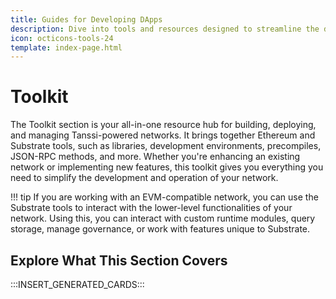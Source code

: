 ```yaml
---
title: Guides for Developing DApps
description: Dive into tools and resources designed to streamline the development process when building dApps on Tanssi and Tanssi networks.
icon: octicons-tools-24
template: index-page.html
---
```


# Toolkit

The Toolkit section is your all-in-one resource hub for building, deploying, and managing Tanssi-powered networks. It brings together Ethereum and Substrate tools, such as libraries, development environments, precompiles, JSON-RPC methods, and more. Whether you're enhancing an existing network or implementing new features, this toolkit gives you everything you need to simplify the development and operation of your network.

!!! tip
    If you are working with an EVM-compatible network, you can use the Substrate tools to interact with the lower-level functionalities of your network. Using this, you can interact with custom runtime modules, query storage, manage governance, or work with features unique to Substrate.

## Explore What This Section Covers

:::INSERT_GENERATED_CARDS:::
